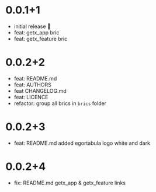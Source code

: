 # 0.0.1+1

- initial release 🎉
- feat: getx_app bric
- feat: getx_feature bric

# 0.0.2+2

- feat: README.md
- feat: AUTHORS
- feat CHANGELOG.md
- feat: LICENCE
- refactor: group all brics in `brics` folder

# 0.0.2+3

- feat: README.md added egortabula logo white and dark

# 0.0.2+4

- fix: README.md getx_app & getx_feature links
